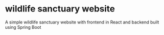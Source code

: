 # wildlife sanctuary website
 A simple wildlife sanctuary website with frontend in React and backend built using Spring Boot
